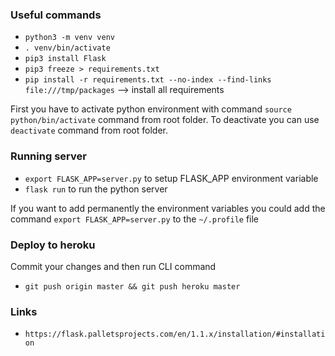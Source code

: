 ### Useful commands

- `python3 -m venv venv`
- `. venv/bin/activate`
- `pip3 install Flask`
- `pip3 freeze > requirements.txt`
- `pip install -r requirements.txt --no-index --find-links file:///tmp/packages` --> install all requirements

First you have to activate python environment with command `source python/bin/activate` command from root folder. To deactivate you can use `deactivate` command from root folder.

### Running server

- `export FLASK_APP=server.py` to setup FLASK_APP environment variable
- `flask run` to run the python server

If you want to add permanently the environment variables you could add the command `export FLASK_APP=server.py` to the `~/.profile` file

### Deploy to heroku

Commit your changes and then run CLI command

- `git push origin master && git push heroku master`

### Links

- `https://flask.palletsprojects.com/en/1.1.x/installation/#installation`
